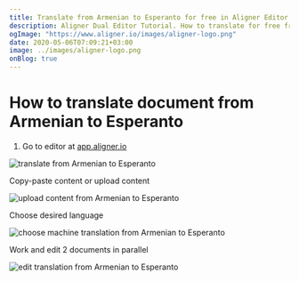 ```yaml
---
title: Translate from Armenian to Esperanto for free in Aligner Editor
description: Aligner Dual Editor Tutorial. How to translate for free from Armenian to Esperanto. Aligner is multilingual document management platform. 
ogImage: "https://www.aligner.io/images/aligner-logo.png"
date: 2020-05-06T07:09:21+03:00
image: ../images/aligner-logo.png
onBlog: true
---
```


# How to translate document from Armenian to Esperanto

1. Go to editor at [app.aligner.io](https://app.aligner.io "Aligner App web page")

![translate from Armenian to Esperanto](../aligner-blank-editor.png "translate from Armenian to Esperanto")

Copy-paste content or upload content

![upload content from Armenian to Esperanto](../aligner-uploaded-document.png "upload content from Armenian to Esperanto")

Choose desired language

![choose machine translation from Armenian to Esperanto](../aligner-language-dropdown.png "choose machine translation from Armenian to Esperanto")

Work and edit 2 documents in parallel

![edit translation from Armenian to Esperanto](../aligner-double-sitded-editor.png "edit translation from Armenian to Esperanto")

